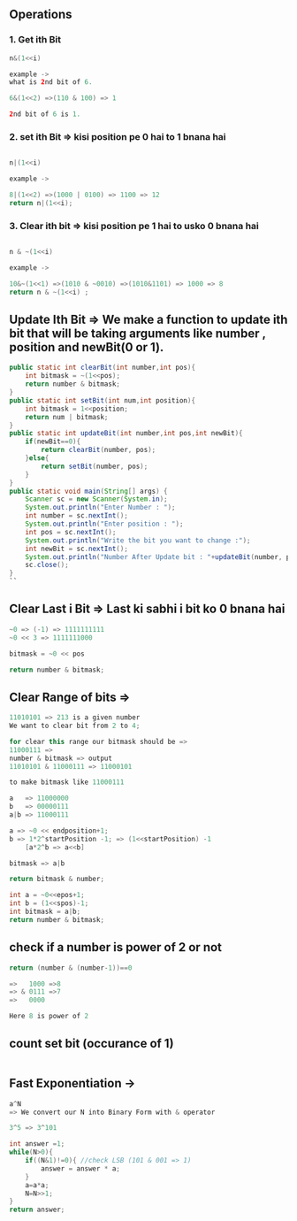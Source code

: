 ## Operations

### 1. Get ith Bit

```java
n&(1<<i)

example ->
what is 2nd bit of 6.

6&(1<<2) =>(110 & 100) => 1

2nd bit of 6 is 1.
```

### 2. set ith Bit => kisi position pe 0 hai to 1 bnana hai

```java

n|(1<<i)

example ->

8|(1<<2) =>(1000 | 0100) => 1100 => 12
return n|(1<<i);
```

### 3. Clear ith bit => kisi position pe 1 hai to usko 0 bnana hai

```java

n & ~(1<<i)

example ->

10&~(1<<1) =>(1010 & ~0010) =>(1010&1101) => 1000 => 8
return n & ~(1<<i) ;
```

## Update Ith Bit => We make a function to update ith bit that will be taking arguments like number , position and newBit(0 or 1).

```java
public static int clearBit(int number,int pos){
    int bitmask = ~(1<<pos);
    return number & bitmask;
}
public static int setBit(int num,int position){
    int bitmask = 1<<position;
    return num | bitmask;
}
public static int updateBit(int number,int pos,int newBit){
    if(newBit==0){
        return clearBit(number, pos);
    }else{
        return setBit(number, pos);
    }
}
public static void main(String[] args) {
    Scanner sc = new Scanner(System.in);
    System.out.println("Enter Number : ");
    int number = sc.nextInt();
    System.out.println("Enter position : ");
    int pos = sc.nextInt();
    System.out.println("Write the bit you want to change :");
    int newBit = sc.nextInt();
    System.out.println("Number After Update bit : "+updateBit(number, pos, newBit));
    sc.close();
}
``
```

## Clear Last i Bit => Last ki sabhi i bit ko 0 bnana hai

```java
~0 => (-1) => 1111111111
~0 << 3 => 1111111000

bitmask = ~0 << pos

return number & bitmask;

```

## Clear Range of bits =>

```java
11010101 => 213 is a given number
We want to clear bit from 2 to 4;

for clear this range our bitmask should be =>
11000111 =>
number & bitmask => output
11010101 & 11000111 => 11000101

to make bitmask like 11000111

a   => 11000000
b   => 00000111
a|b => 11000111

a => ~0 << endposition+1;
b => 1*2^startPosition -1; => (1<<startPosition) -1
    [a*2^b => a<<b]

bitmask => a|b

return bitmask & number;

int a = ~0<<epos+1;
int b = (1<<spos)-1;
int bitmask = a|b;
return number & bitmask;
```

## check if a number is power of 2 or not

```java
return (number & (number-1))==0

=>   1000 =>8
=> & 0111 =>7
=>   0000

Here 8 is power of 2
```

## count set bit (occurance of 1)

```java

```

## Fast Exponentiation ->

```java
a^N
=> We convert our N into Binary Form with & operator

3^5 => 3^101

int answer =1;
while(N>0){
    if((N&1)!=0){ //check LSB (101 & 001 => 1)
        answer = answer * a;
    }
    a=a*a;
    N=N>>1;
}
return answer;


```
